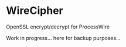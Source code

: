# WireCipher
OpenSSL encrypt/decrypt for ProcessWire

Work in progress... here for backup purposes...
